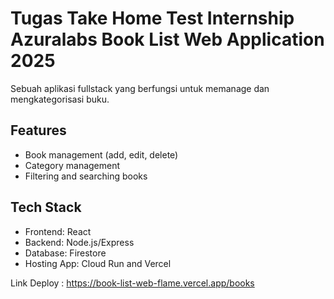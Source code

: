 # Tugas Take Home Test Internship Azuralabs Book List Web Application 2025

Sebuah aplikasi fullstack yang berfungsi untuk memanage dan mengkategorisasi buku.

## Features

- Book management (add, edit, delete)
- Category management
- Filtering and searching books

## Tech Stack

- Frontend: React
- Backend: Node.js/Express
- Database: Firestore
- Hosting App: Cloud Run and Vercel

Link Deploy : https://book-list-web-flame.vercel.app/books
